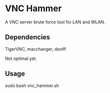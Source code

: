 # VNC Hammer
A VNC server brute force tool for LAN and WLAN.

## Dependencies
TigerVNC, macchanger, dsniff

Not optimal yet.


## Usage 
sudo bash vnc_hammer.sh
